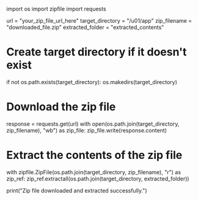 import os
import zipfile
import requests

url = "your_zip_file_url_here"
target_directory = "/u01/app"
zip_filename = "downloaded_file.zip"
extracted_folder = "extracted_contents"

# Create target directory if it doesn't exist
if not os.path.exists(target_directory):
    os.makedirs(target_directory)

# Download the zip file
response = requests.get(url)
with open(os.path.join(target_directory, zip_filename), "wb") as zip_file:
    zip_file.write(response.content)

# Extract the contents of the zip file
with zipfile.ZipFile(os.path.join(target_directory, zip_filename), "r") as zip_ref:
    zip_ref.extractall(os.path.join(target_directory, extracted_folder))

print("Zip file downloaded and extracted successfully.")
